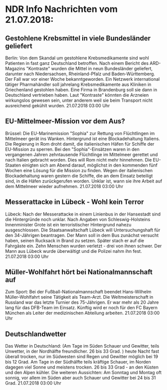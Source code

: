 # NDR Info Nachrichten vom 21.07.2018:


## Gestohlene Krebsmittel in viele Bundesländer geliefert
Berlin: Von dem Skandal um gestohlene Krebsmedikamente sind wohl Patienten in fast ganz Deutschland betroffen. Nach einem Bericht des ARD-Magazins "Kontraste" wurden die Mittel in neun Bundesländer geliefert, darunter nach Niedersachsen, Rheinland-Pfalz und Baden-Württemberg. Der Fall war vor einer Woche bekanntgeworden. Ein Netzwerk international tätiger Pharmahändler soll jahrelang Krebsmedikamente aus Kliniken in Griechenland gestohlen haben. Eine Firma in Brandenburg soll sie dann in Deutschland vertrieben haben. Laut "Kontraste" könnten die Arzneien wirkungslos gewesen sein, unter anderem weil sie beim Transport nicht ausreichend gekühlt wurden. 21.07.2018 03:00 Uhr 

## EU-Mittelmeer-Mission vor dem Aus?
Brüssel:	Die EU-Marinemission "Sophia" zur Rettung von Flüchtlingen im Mittelmeer gerät ins Wanken. Hintergrund ist eine Blockadehaltung Italiens. Die Regierung in Rom droht damit, die italienischen Häfen für Schiffe der EU-Mission zu sperren. Bei den "Sophia"-Einsätzen waren in den vergangenen Jahren zehntausende Flüchtlinge im Mittelmeer gerettet und nach Italien gebracht worden. Dies will Rom nicht mehr hinnehmen. Die EU-Staaten einigten sich am Abend darauf, möglichst in den kommenden fünf Wochen eine Lösung für die Mission zu finden. Wegen der italienischen Blockadehaltung waren gestern die Schiffe, die an dem Einsatz beteiligt sind, in die Häfen zurückgerufen worden. Unklar ist, wann sie ihre Arbeit auf dem Mittelmeer wieder aufnehmen. 21.07.2018 03:00 Uhr 

## Messerattacke in Lübeck - Wohl kein Terror
Lübeck: Nach der Messerattacke in einem Linienbus in der Hansestadt sind die Hintergründe noch unklar. Nach Angaben von Schleswig-Holsteins Innenminister Grote ist ein terroristischer Hintergrund nahezu ausgeschlossen. Die Staatsanwaltschaft Lübeck will Untersuchungshaft für den 34-Jährigen beantragen. Der Mann soll in dem Bus zunächst versucht haben, seinen Rucksack in Brand zu setzen. Später stach er auf die Fahrgäste ein. Zehn Menschen wurden verletzt - drei von ihnen schwer. Der Mann aus Lübeck wurde überwältigt und die Polizei nahm ihn fest. 21.07.2018 03:00 Uhr 

## Müller-Wohlfahrt hört bei Nationalmannschaft auf
Zum Sport: Bei der Fußball-Nationalmannschaft beendet Hans-Wilhelm Müller-Wohlfahrt seine Tätigkeit als Team-Arzt. Die Weltmeisterschaft in Russland war das letzte Turnier des 75-Jährigen. Er war mehr als 20 Jahre lang für das DFB-Team im Einsatz. Künftig wird er noch für den FC Bayern München als Leiter der medizinischen Abteilung arbeiten. 21.07.2018 03:00 Uhr 

## Deutschlandwetter
Das Wetter in Deutschland:
(Am Tage im Süden Schauer und Gewitter, teils Unwetter, in der Nordhälfte freundlicher. 26 bis 33 Grad. ) heute Nacht fast überall trocken, nur im Südwesten sind Regen und Gewitter möglich bei 19 bis 12 Grad. Am Tage in der Südhälfte teils kräftige Schauer, im Norden dagegen viel Sonne und meistens trocken. 26 bis 33 Grad - an den Küsten und den Alpen kühler. Die weiteren Aussichten: Am Sonntag und Montag oft sonnig, vor allem im Süden aber auch Schauer und Gewitter bei 24 bis 31 Grad. 21.07.2018 03:00 Uhr 
